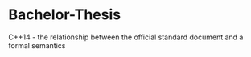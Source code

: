 # Bachelor-Thesis

C++14 - the relationship between the official standard document and a 
formal semantics

